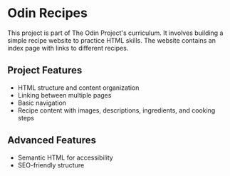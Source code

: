 # Odin Recipes

This project is part of The Odin Project's curriculum. It involves building a simple recipe website to practice HTML skills. The website contains an index page with links to different recipes.

## Project Features
- HTML structure and content organization
- Linking between multiple pages
- Basic navigation
- Recipe content with images, descriptions, ingredients, and cooking steps

## Advanced Features
- Semantic HTML for accessibility
- SEO-friendly structure
